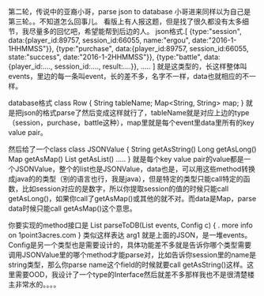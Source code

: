 第二轮，传说中的亚裔小哥，parse json to database
小哥进来同样以为自己是第三轮。。不知道怎么回事儿。
看版上有人报这题，但是找了很久都没有太多细节，我尽量多的回忆吧，希望能帮到后边的人。
json格式.[
{type:"session", data:{player_id:89757, session_id:66055, name:"ergou", date:"2016-1-1HHMMSS"}},
{type:"purchase", data:{player_id:89757, session_id:66055, state:"success", date:"2016-1-2HHMMSS"}},
{type:"battle", data:{player_id:...., session_id:...., result:....}},
.....
]
就是这类型的，长这样整体叫events，里边的每一条叫event，长的差不多，名字不一样，data也就相应的不一样。

database格式
class Row {
      String tableName;
      Map<String, String> map;
}
就是把json的格式parse了然后变成这样就行了，tableName就是对应上边的type（session，purchase，battle这种），map里就是每个event里data里所有的key value pair。

然后给了一个class
class JSONValue {
       String getAsString()
       Long getAsLong()
       Map getAsMap()
       List getAsList()
       ..... 
}
就是每个key value pair的value都是一个JSONValue，整个的list也是JSONValue，data也是，可以用这些method转换成java的的类型（别的语言也行，我是java），但是特定的类型只能call特定的函数，比如session对应的是数字，所以你提取session的值的时候只能call getAsLong()，如果你call了getAsMap()或其他的就不对。而data是Map，parse data时候只能call getAsMap()这个意思。
 
你要实现的method接口是
List<Row> parseToDB(List<JSONValue> events, Config c) {
. more info on 1point3acres.com
}
类似这样表达
arg1 就是上面的JSON，是一堆events。Config是另一个类型也是需要设计的，具体功能差不多就是告诉你哪个类型需要调用JSONValue里的哪个method才能parse对，比如告诉你session里的name是string类型，那么你parse name这个field的时候就要call getAsString()这样。这里需要OOD，我设计了一个type的Interface然后就差不多那样我也不是很清楚楼主非常水的。。。。

